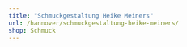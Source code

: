 ```yaml
---
title: "Schmuckgestaltung Heike Meiners"
url: /hannover/schmuckgestaltung-heike-meiners/
shop: Schmuck
---
```

